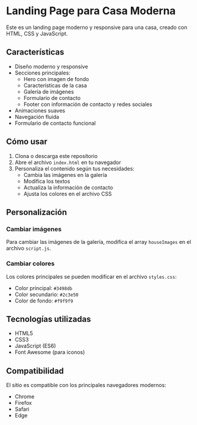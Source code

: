 # Landing Page para Casa Moderna

Este es un landing page moderno y responsive para una casa, creado con HTML, CSS y JavaScript.

## Características

- Diseño moderno y responsive
- Secciones principales:
  - Hero con imagen de fondo
  - Características de la casa
  - Galería de imágenes
  - Formulario de contacto
  - Footer con información de contacto y redes sociales
- Animaciones suaves
- Navegación fluida
- Formulario de contacto funcional

## Cómo usar

1. Clona o descarga este repositorio
2. Abre el archivo `index.html` en tu navegador
3. Personaliza el contenido según tus necesidades:
   - Cambia las imágenes en la galería
   - Modifica los textos
   - Actualiza la información de contacto
   - Ajusta los colores en el archivo CSS

## Personalización

### Cambiar imágenes
Para cambiar las imágenes de la galería, modifica el array `houseImages` en el archivo `script.js`.

### Cambiar colores
Los colores principales se pueden modificar en el archivo `styles.css`:
- Color principal: `#3498db`
- Color secundario: `#2c3e50`
- Color de fondo: `#f9f9f9`

## Tecnologías utilizadas

- HTML5
- CSS3
- JavaScript (ES6)
- Font Awesome (para iconos)

## Compatibilidad

El sitio es compatible con los principales navegadores modernos:
- Chrome
- Firefox
- Safari
- Edge 